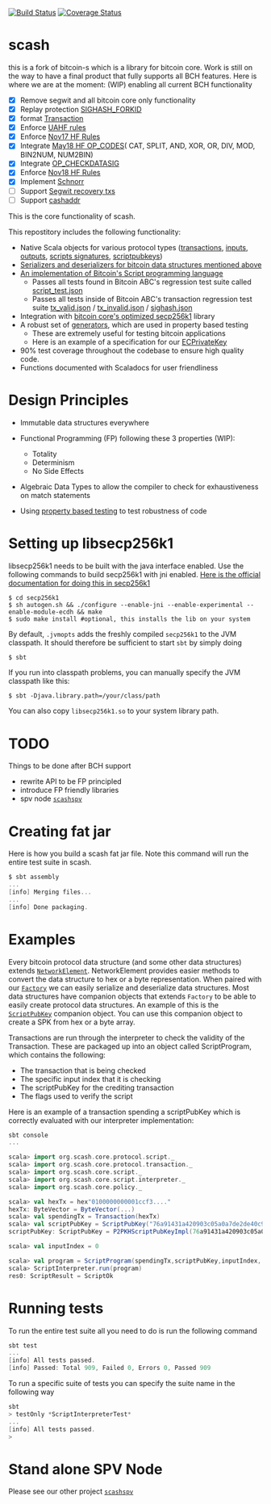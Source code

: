 [![Build Status](https://travis-ci.org/scala-cash/scash.svg?branch=master)](https://travis-ci.org/scala-cash/scash) [![Coverage Status](https://coveralls.io/repos/github/scala-cash/scash/badge.svg)](https://coveralls.io/github/scala-cash/scash)

# scash
this is a fork of bitcoin-s which is a library for bitcoin core. Work is still on the way to have a final product that fully supports all BCH features. Here is where we are at the moment:
(WIP) enabling all current BCH functionality
- [X] Remove segwit and all bitcoin core only functionality
- [X] Replay protection [SIGHASH_FORKID](https://github.com/bitcoincashorg/bitcoincash.org/blob/master/spec/replay-protected-sighash.md)
- [X] format [Transaction](https://github.com/bitcoincashorg/bitcoincash.org/blob/master/spec/transaction.md)
- [X] Enforce [UAHF rules](https://github.com/bitcoincashorg/bitcoincash.org/blob/master/spec/uahf-technical-spec.md)
- [X] Enforce [Nov17 HF Rules](https://github.com/bitcoincashorg/bitcoincash.org/blob/master/spec/nov-13-hardfork-spec.md)
- [X] Integrate [May18 HF OP_CODES](https://github.com/bitcoincashorg/bitcoincash.org/blob/master/spec/may-2018-hardfork.md)( CAT, SPLIT, AND, XOR, OR, DIV, MOD, BIN2NUM, NUM2BIN)
- [X] Integrate [OP_CHECKDATASIG](https://github.com/bitcoincashorg/bitcoincash.org/blob/master/spec/op_checkdatasig.md)
- [X] Enforce [Nov18 HF Rules](https://github.com/bitcoincashorg/bitcoincash.org/blob/master/spec/2018-nov-upgrade.md) 
- [X] Implement [Schnorr](https://github.com/bitcoincashorg/bitcoincash.org/blob/master/spec/2019-05-15-schnorr.md)
- [ ] Support [Segwit recovery txs](https://github.com/bitcoincashorg/bitcoincash.org/blob/master/spec/2019-05-15-segwit-recovery.md)
- [ ] Support [cashaddr](https://github.com/bitcoincashorg/bitcoincash.org/blob/master/spec/cashaddr.md)

This is the core functionality of scash.

This repostitory includes the following functionality:
  - Native Scala objects for various protocol types ([transactions](https://github.com/scala-cash/scash/blob/master/core/src/main/scala/org/scash/core/protocol/transaction/Transaction.scala), [inputs](https://github.com/scala-cash/scash/blob/master/core/src/main/scala/org/scash/core/protocol/transaction/TransactionInput.scala), [outputs](https://github.com/scala-cash/scash/blob/master/core/src/main/scala/org/scash/core/protocol/transaction/TransactionOutput.scala), [scripts signatures](https://github.com/scala-cash/scash/blob/master/core/src/main/scala/org/scash/core/protocol/script/ScriptSignature.scala), [scriptpubkeys](https://github.com/scala-cash/scash/blob/master/core/src/main/scala/org/scash/core/protocol/script/ScriptPubKey.scala))
  - [Serializers and deserializers for bitcoin data structures mentioned above](https://github.com/scala-cash/scash/blob/master/core/src/main/scala/org/scash/core/src/main/scala/org/scash/core/serializers)
  - [An implementation of Bitcoin's Script programming language](https://github.com/scala-cash/scash/blob/master/core/src/main/scala/org/scash/core/script) 
    - Passes all tests found in Bitcoin ABC's regression test suite called [script_test.json](https://github.com/Bitcoin-ABC/bitcoin-abc/blob/master/src/test/data/script_tests.jsonn)
    - Passes all tests inside of Bitcoin ABC's transaction regression test suite [tx_valid.json](https://github.com/Bitcoin-ABC/bitcoin-abc/blob/master/src/test/data/tx_valid.json) / [tx_invalid.json](https://github.com/Bitcoin-ABC/bitcoin-abc/blob/master/src/test/data/tx_invalid.json) / 
    [sighash.json](https://github.com/bitcoin/bitcoin/blob/master/src/test/data/sighash.json)
  - Integration with [bitcoin core's optimized secp256k1](https://github.com/bitcoin-core/secp256k1/) library
  - A robust set of [generators](https://github.com/scala-cash/scash/tree/master/core-gen/src/test/scala/org/scash/core/gen), which are used in property based testing
    - These are extremely useful for testing bitcoin applications
    - Here is an example of a specification for our [ECPrivateKey](https://github.com/scala-cash/scash/blob/master/core-test/src/test/scala/org/scash/core/crypto/ECPrivateKeyTest.scala)
  - 90% test coverage throughout the codebase to ensure high quality code. 
  - Functions documented with Scaladocs for user friendliness

# Design Principles
  - Immutable data structures everywhere
  - Functional Programming (FP) following these 3 properties (WIP):
    - Totality
    - Determinism
    - No Side Effects

  - Algebraic Data Types to allow the compiler to check for exhaustiveness on match statements
  - Using [property based testing](http://www.scalatest.org/user_guide/property_based_testing) to test robustness of code 
 
# Setting up libsecp256k1

libsecp256k1 needs to be built with the java interface enabled. Use the following commands to build secp256k1 with jni enabled. [Here is the official documentation for doing this in secp256k1](https://github.com/bitcoin-core/secp256k1/blob/master/src/java/org/bitcoin/NativeSecp256k1.java#L35)
```
$ cd secp256k1
$ sh autogen.sh && ./configure --enable-jni --enable-experimental --enable-module-ecdh && make
$ sudo make install #optional, this installs the lib on your system
```

By default, `.jvmopts` adds the freshly compiled `secp256k1` to the JVM classpath. It should therefore be sufficient to start `sbt` by simply doing

```bash
$ sbt
```

If you run into classpath problems, you can manually specify the JVM classpath like this:

```
$ sbt -Djava.library.path=/your/class/path 
```

You can also copy `libsecp256k1.so` to your system library path. 

# TODO
Things to be done after BCH support
  - rewrite API to be FP principled
  - introduce FP friendly libraries
  - spv node [`scashspv`](https://github.com/scala-cash/scashspv)

# Creating fat jar

Here is how you build a scash fat jar file. Note this command will run the entire test suite in scash.

```scala
$ sbt assembly
...
[info] Merging files...
...
[info] Done packaging.

```

# Examples

Every bitcoin protocol data structure (and some other data structures) extends [`NetworkElement`](https://github.com/scala-cash/scash/blob/master/core/src/main/scala/org/scash/core/protocol/NetworkElement.scala). NetworkElement provides easier methods to convert the data structure to hex or a byte representation. When paired with our [`Factory`](https://github.com/scala-cash/scash/blob/master/core/src/main/scala/org/scash/core/util/Factory.scala) we can easily serialize and deserialize data structures. Most data structures have companion objects that extends `Factory` to be able to easily create protocol data structures. An example of this is the [`ScriptPubKey`](https://github.com/scala-cash/scash/blob/master/core/src/main/scala/org/scash/core/protocol/script/ScriptPubKey.scala) companion object. You can use this companion object to create a SPK from hex or a byte array.

Transactions are run through the interpreter to check the validity of the Transaction. These are packaged up into an object called ScriptProgram, which contains the following:
  - The transaction that is being checked
  - The specific input index that it is checking
  - The scriptPubKey for the crediting transaction
  - The flags used to verify the script

Here is an example of a transaction spending a scriptPubKey which is correctly evaluated with our interpreter implementation:

```scala
sbt console
...

scala> import org.scash.core.protocol.script._
scala> import org.scash.core.protocol.transaction._
scala> import org.scash.core.script._
scala> import org.scash.core.script.interpreter._
scala> import org.scash.core.policy._

scala> val hexTx = hex"0100000000001ccf3...."
hexTx: ByteVector = ByteVector(...)
scala> val spendingTx = Transaction(hexTx)
scala> val scriptPubKey = ScriptPubKey("76a91431a420903c05a0a7de2de40c9f02ebedbacdc17288ac")
scriptPubKey: ScriptPubKey = P2PKHScriptPubKeyImpl(76a91431a420903c05a0a7de2de40c9f02ebedbacdc17288ac,List(OP_DUP, OP_HASH160, BytesToPushOntoStackImpl(20), ScriptConstantImpl(31a420903c05a0a7de2de40c9f02ebedbacdc172), OP_EQUALVERIFY, OP_CHECKSIG))

scala> val inputIndex = 0

scala> val program = ScriptProgram(spendingTx,scriptPubKey,inputIndex, Policy.standardScriptVerifyFlags)
scala> ScriptInterpreter.run(program)
res0: ScriptResult = ScriptOk
```
# Running tests

To run the entire test suite all you need to do is run the following command
```scala 
sbt test
...
[info] All tests passed.
[info] Passed: Total 909, Failed 0, Errors 0, Passed 909

```

To run a specific suite of tests you can specify the suite name in the following way
```scala
sbt
> testOnly *ScriptInterpreterTest*
...
[info] All tests passed.
>
```
# Stand alone SPV Node

Please see our other project [`scashspv`](https://github.com/scala-cash/scashspv)
